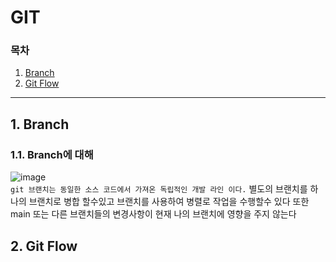 # GIT
  ### 목차
  1. [Branch](#1-branch)
  2. [Git Flow](#2-git-flow)
---------------------
## 1. Branch
### 1.1. Branch에 대해
![image](https://github.com/JustBasicPro/Study/assets/155926750/d666a1cf-5c39-4e3b-a2ab-4c887cbaaee6)
</br>
`git 브랜치는 동일한 소스 코드에서 가져온 독립적인 개발 라인 이다.`
별도의 브랜치를 하나의 브랜치로 병합 할수있고 브랜치를 사용하여 병렬로 작업을 수행할수 있다
또한 main 또는 다른 브랜치들의 변경사항이 현재 나의 브랜치에 영향을 주지 않는다

## 2. Git Flow
